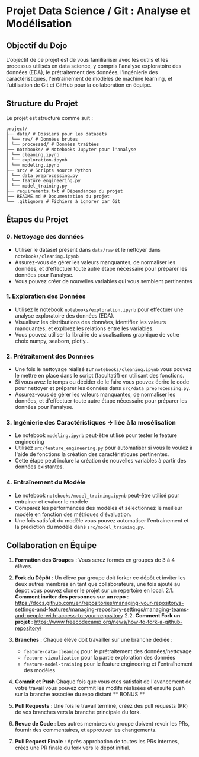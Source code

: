# Projet Data Science / Git : Analyse et Modélisation

## Objectif du Dojo

L'objectif de ce projet est de vous familiariser avec les outils et les processus utilisés en data science, y compris l'analyse exploratoire des données (EDA), le prétraitement des données, l'ingénierie des caractéristiques, l'entraînement de modèles de machine learning, et l'utilisation de Git et GitHub pour la collaboration en équipe.

## Structure du Projet

Le projet est structuré comme suit :
```
project/
├── data/ # Dossiers pour les datasets
│ └── raw/ # Données brutes
│ └── processed/ # Données traitées
├── notebooks/ # Notebooks Jupyter pour l'analyse
│ └── cleaning.ipynb
│ └── exploration.ipynb
│ └── modeling.ipynb
├── src/ # Scripts source Python
│ └── data_preprocessing.py
│ └── feature_engineering.py
│ └── model_training.py
├── requirements.txt # Dépendances du projet
├── README.md # Documentation du projet
└── .gitignore # Fichiers à ignorer par Git
```
## Étapes du Projet

### 0. Nettoyage des données
- Utiliser le dataset présent dans `data/raw` et le nettoyer dans `notebooks/cleaning.ipynb`
- Assurez-vous de gérer les valeurs manquantes, de normaliser les données, et d'effectuer toute autre étape nécessaire pour préparer les données pour l'analyse.
- Vous pouvez créer de nouvelles variables qui vous semblent pertinentes

### 1. Exploration des Données

- Utilisez le notebook `notebooks/exploration.ipynb` pour effectuer une analyse exploratoire des données (EDA).
- Visualisez les distributions des données, identifiez les valeurs manquantes, et explorez les relations entre les variables.
- Vous pouvez utiliser la librairie de visualisations graphique de votre choix numpy, seaborn, plotly...

### 2. Prétraitement des Données

- Une fois le nettoyage réalisé sur `notebooks/cleaning.ipynb` vous pouvez le mettre en place dans le script (facultatif) en utilisant des fonctions.
- Si vous avez le temps ou décider de le faire vous pouvez écrire le code pour nettoyer et préparer les données dans `src/data_preprocessing.py`.
- Assurez-vous de gérer les valeurs manquantes, de normaliser les données, et d'effectuer toute autre étape nécessaire pour préparer les données pour l'analyse.

### 3. Ingénierie des Caractéristiques -> liée à la mosélisation

- Le notebook `modeling.ipynb` peut-être utilisé pour tester le feature engineering
- Utilisez `src/feature_engineering.py` pour automatiser si vous le voulez à l'aide de fonctions la création des caractéristiques pertinentes.
- Cette étape peut inclure la création de nouvelles variables à partir des données existantes.

### 4. Entraînement du Modèle

- Le notebook `notebooks/model_training.ipynb` peut-être utilisé pour entrainer et evaluer le modele
- Comparez les performances des modèles et sélectionnez le meilleur modèle en fonction des métriques d'évaluation.
- Une fois satisfait du modèle vous pouvez automatiser l'entrainement et la prediction du modèle dans `src/model_training.py`.


## Collaboration en Équipe

1. **Formation des Groupes** : Vous serez formés en groupes de 3 à 4 élèves.
2. **Fork du Dépôt** : Un élève par groupe doit forker ce dépôt et inviter les deux autres membres en tant que collaborateurs, une fois ajouté au dépot vous pouvez cloner le projet sur un repertoire en local.
2.1. **Comment inviter des personnes sur un repo** :
https://docs.github.com/en/repositories/managing-your-repositorys-settings-and-features/managing-repository-settings/managing-teams-and-people-with-access-to-your-repository
2.2. **Comment Fork un projet** :
https://www.freecodecamp.org/news/how-to-fork-a-github-repository/
4. **Branches** : Chaque élève doit travailler sur une branche dédiée :
   - `feature-data-cleaning` pour le prétraitement des données/nettoyage
   - `feature-vizualization` pour la partie exploration des données
   - `feature-model-training` pour le feature engineering et l'entraînement des modèles
5. **Commit et Push** Chaque fois que vous etes satisfait de l'avancement de votre travail vous pouvez commit les modifs réalisées et ensuite push sur la branche associée du repo distant
** BONUS **
   
6. **Pull Requests** : Une fois le travail terminé, créez des pull requests (PR) de vos branches vers la branche principale du fork.
7. **Revue de Code** : Les autres membres du groupe doivent revoir les PRs, fournir des commentaires, et approuver les changements.
8. **Pull Request Finale** : Après approbation de toutes les PRs internes, créez une PR finale du fork vers le dépôt initial.



